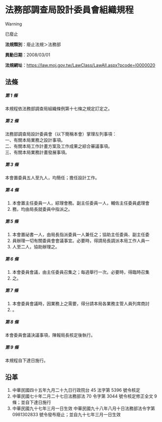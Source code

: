 # 法務部調查局設計委員會組織規程


> [!WARNING]
> 已廢止


**法規類別**：廢止法規＞法務部

**異動日期**：2008/03/01  

**法規網址**：https://law.moj.gov.tw/LawClass/LawAll.aspx?pcode=I0000020



## 法條
##### 第 1 條
本規程依法務部調查局組織條例第十七條之規定訂定之。

##### 第 2 條
法務部調查局設計委員會（以下簡稱本會）掌理左列事項：  
一、有關本局業務之設計事項。  
二、有關本局工作計畫方案及工作成果之綜合審議事項。  
三、有關本局業務計畫發展事項。

##### 第 3 條
本會置委員五人至九人，均簡任；擔任設計工作。

##### 第 4 條
1. 本會置主任委員一人，綜理會務。副主任委員一人，輔佐主任委員處理會
1. 務，均由局長就委員中指派之。

##### 第 5 條
1. 本會置祕書一人，由局長指派委員一人兼任之；協助主任委員、副主任委
1. 員辦理一切有關委員會會議事宜。必要時，得請局長調派本局工作人員一
1. 人至二人，協助辦理之。

##### 第 6 條
1. 本會委員會議，由主任委員召集之；每週舉行一次。必要時，得臨時召集
1. 之。

##### 第 7 條
1. 本會委員會議時，因業務上之需要，得分請本局各業務主管人員列席商討
1. 。

##### 第 8 條
本會委員會議決議事項，陳報局長核定後執行。

##### 第 9 條
本規程自下達日施行。

## 沿革
1. 中華民國四十五年九月二十九日行政院台 45 法字第 5396 號令核定  
1. 中華民國七十年二月二十七日法務部法 70 令字第 3044 號令核定修正全文 9  條；並自下達日施行   
1. 中華民國九十七年三月一日生效                                  中華民國九十八年八月十日法務部法令字第 0981302833 號令發布廢止；並自九十七年三月一日生效                                                                     
